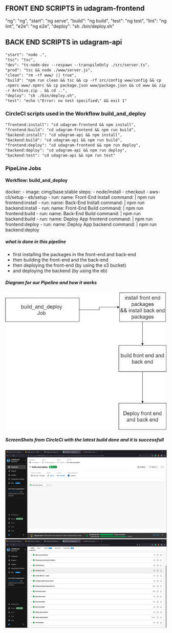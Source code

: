## FRONT END SCRIPTS in udagram-frontend

"ng": "ng",
"start": "ng serve",
"build": "ng build",
"test": "ng test",
"lint": "ng lint",
"e2e": "ng e2e",
"deploy": "sh ./bin/deploy.sh"

## BACK END SCRIPTS in udagram-api

    "start": "node .",
    "tsc": "tsc",
    "dev": "ts-node-dev --respawn --transpileOnly ./src/server.ts",
    "prod": "tsc && node ./www/server.js",
    "clean": "rm -rf www/ || true",
    "build": "npm run clean && tsc && cp -rf src/config www/config && cp .npmrc www/.npmrc && cp package.json www/package.json && cd www && zip -r Archive.zip . && cd ..",
    "deploy": "sh ./bin/deploy.sh",
    "test": "echo \"Error: no test specified\" && exit 1"

### CircleCI scripts used in the Workflow build_and_deploy

    "frontend:install": "cd udagram-frontend && npm install",
    "frontend:build": "cd udagram-frontend && npm run build",
    "backend:install": "cd udagram-api && npm install",
    "backend:build": "cd udagram-api && npm run build",
    "frontend:deploy": "cd udagram-frontend && npm run deploy",
    "backend:deploy": "cd udagram-api && npm run deploy",
    "backend:test": "cd udagram-api && npm run test"

### PipeLine Jobs

#### Workflow: build_and_deploy

docker: - image: cimg/base:stable
steps: - node/install - checkout - aws-cli/setup - eb/setup - run:
name: Front-End Install
command: |
npm run frontend:install - run:
name: Back-End Install
command: |
npm run backend:install - run:
name: Front-End Build
command: |
npm run frontend:build - run:
name: Back-End Build
command: |
npm run backend:build - run:
name: Deploy App frontend
command: |
npm run frontend:deploy - run:
name: Deploy App backend
command: |
npm run backend:deploy

##### what is done in this pipeline

- first installing the packages in the front-end and back-end
- then building the front-end and the back-end
- then deploying the front-end (by using the s3 bucket)
- and deploying the backend (by using the eb)

##### Diagram for our Pipeline and how it works

![alt text](/images/pipelineFlow.png?raw=true)

##### ScreenShots from CircleCi with the latest build done and it is successfull

![alt text](/images/lastBuild1.png?raw=true)
![alt text](/images/lastBuild2.png?raw=true)
